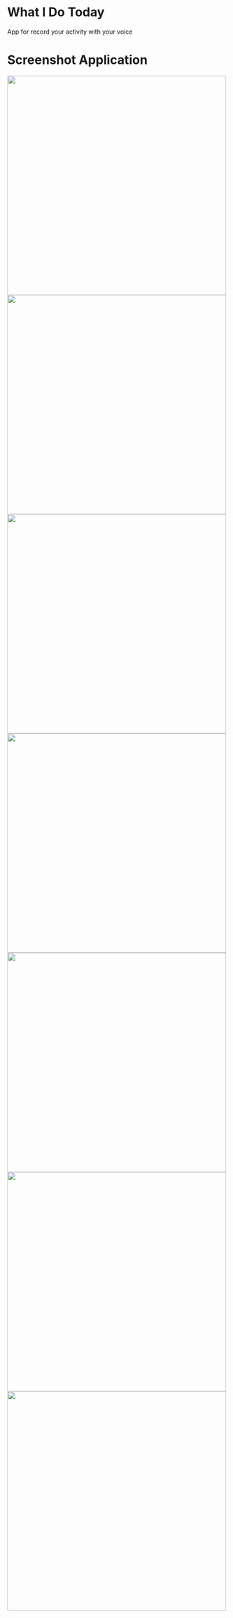 # What I Do Today

App for record your activity with your voice


# Screenshot Application 

<img src="https://i.stack.imgur.com/sC9Hq.png" height="500">

<img src="https://i.stack.imgur.com/250Pe.png" height="500">

<img src="https://i.stack.imgur.com/F3CxS.png" height="500">

<img src="https://i.stack.imgur.com/cR6ro.png" height="500">

<img src="https://i.stack.imgur.com/H8xgJ.png" height="500">

<img src="https://i.stack.imgur.com/ZiMeR.png" height="500">

<img src="https://i.stack.imgur.com/vKcwI.png" height="500">






